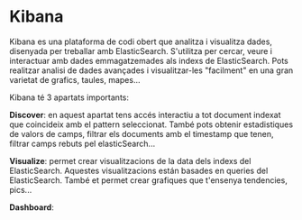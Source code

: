 # Kibana

Kibana es una plataforma de codi obert que analitza i visualitza dades, 
disenyada per treballar amb ElasticSearch. S'utilitza per cercar, veure 
i interactuar amb dades emmagatzemades als indexs de ElasticSearch. Pots
realitzar analisi de dades avançades i visualitzar-les "facilment" en una 
gran varietat de grafics, taules, mapes...

Kibana té 3 apartats importants:

**Discover**: en aquest apartat tens accés interactiu a tot document indexat 
que coincideix amb el pattern seleccionat. També pots obtenir estadistiques 
de valors de camps, filtrar els documents amb el timestamp que tenen,
filtrar camps rebuts pel elasticSearch...

**Visualize**: permet crear visualitzacions de la data dels indexs del ElasticSearch.
Aquestes visualitzacions están basades en queries del ElasticSearch. També et 
permet crear grafiques que t'ensenya tendencies, pics... 

**Dashboard**: 
